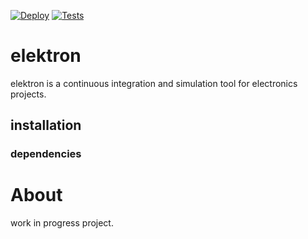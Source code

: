 [![Deploy](https://github.com/spielhuus/elektron-rs/workflows/Deploy/badge.svg)](https://github.com/spielhuus/elektron-rs/actions)
[![Tests](https://github.com/spielhuus/elektron-rs/workflows/Test/badge.svg)](https://github.com/spielhuus/elektron-rs/actions)

# elektron

elektron is a continuous integration and simulation tool for electronics projects.

## installation

### dependencies

# About

work in progress project.
